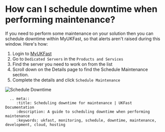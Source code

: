 # How can I schedule downtime when performing maintenance?

If you need to perform some maintenance on your solution then you can schedule downtime within MyUKFast, so that alerts aren't raised during this window.  Here's how:

1. Login to [MyUKFast](https://my.ukfast.co.uk)
2. Go to `Dedicated Servers` in the `Products and Services`
3. Find the server you need to work on from the list
4. Scroll down on the Details page to find the Schedule Maintenance section.
5. Complete the details and click `Schedule Maintenance`

![Schedule Downtime](files/maintenance-window.png)

```eval_rst
  .. meta::
     :title: Scheduling downtime for maintenance | UKFast Documentation
     :description: A guide to scheduling downtime when performing maintenance
     :keywords: ukfast, monitoring, schedule, downtime, maintenance, development, cloud, hosting

